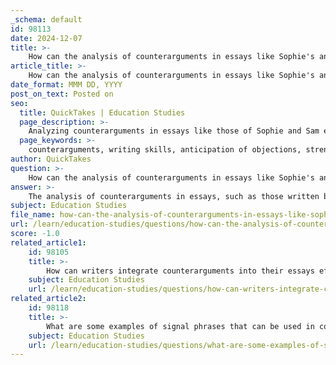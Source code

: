 ```yaml
---
_schema: default
id: 98113
date: 2024-12-07
title: >-
    How can the analysis of counterarguments in essays like Sophie's and Sam's help improve writing skills?
article_title: >-
    How can the analysis of counterarguments in essays like Sophie's and Sam's help improve writing skills?
date_format: MMM DD, YYYY
post_on_text: Posted on
seo:
  title: QuickTakes | Education Studies
  page_description: >-
    Analyzing counterarguments in essays like those of Sophie and Sam enhances writing skills by improving the anticipation of objections, strengthening arguments, fostering critical thinking, promoting balanced perspectives, and applying effective writing techniques.
  page_keywords: >-
    counterarguments, writing skills, anticipation of objections, strengthen arguments, critical thinking, balanced perspective, improved persuasiveness, practical writing techniques, argumentative essays, analysis of essays, comprehensive understanding
author: QuickTakes
question: >-
    How can the analysis of counterarguments in essays like Sophie's and Sam's help improve writing skills?
answer: >-
    The analysis of counterarguments in essays, such as those written by Sophie's and Sam's, can significantly enhance writing skills in several ways. Here are some key points on how this process contributes to improved writing:\n\n1. **Anticipation of Objections**: By analyzing counterarguments, writers learn to anticipate objections that readers may have. This foresight allows them to address these concerns proactively within their essays, making their arguments more robust and persuasive.\n\n2. **Strengthening Arguments**: Engaging with counterarguments helps writers to refine their own positions. By acknowledging opposing viewpoints, they can clarify their arguments and provide stronger evidence to support their thesis. This process not only enhances the quality of the writing but also demonstrates a comprehensive understanding of the topic.\n\n3. **Critical Thinking Development**: The practice of analyzing counterarguments fosters critical thinking skills. Writers must evaluate different perspectives, assess their validity, and determine how best to refute them. This analytical approach enriches the writer's ability to construct well-reasoned arguments.\n\n4. **Balanced Perspective**: Including counterarguments in an essay contributes to a more balanced and nuanced discussion. It shows that the writer is aware of multiple viewpoints, which can enhance the credibility of their argument and engage readers more effectively.\n\n5. **Improved Persuasiveness**: By effectively addressing counterarguments, writers can make their arguments more persuasive. This involves not only presenting the counterargument but also providing a thoughtful rebuttal that reinforces their original thesis. This technique can captivate the audience and encourage them to consider the writer's perspective more seriously.\n\n6. **Practical Application of Writing Techniques**: The analysis of counterarguments allows writers to apply various writing techniques, such as logical reasoning, evidence presentation, and rhetorical strategies. These skills are essential for crafting compelling argumentative essays and can be beneficial in other forms of writing as well.\n\nIn summary, the analysis of counterarguments in essays like those of Sophie and Sam serves as a valuable exercise in developing writing skills. It encourages anticipation of objections, strengthens arguments, fosters critical thinking, promotes a balanced perspective, enhances persuasiveness, and allows for the practical application of effective writing techniques. By mastering these elements, writers can significantly elevate the quality of their academic and persuasive writing.
subject: Education Studies
file_name: how-can-the-analysis-of-counterarguments-in-essays-like-sophies-and-sams-help-improve-writing-skills.md
url: /learn/education-studies/questions/how-can-the-analysis-of-counterarguments-in-essays-like-sophies-and-sams-help-improve-writing-skills
score: -1.0
related_article1:
    id: 98105
    title: >-
        How can writers integrate counterarguments into their essays effectively?
    subject: Education Studies
    url: /learn/education-studies/questions/how-can-writers-integrate-counterarguments-into-their-essays-effectively
related_article2:
    id: 98118
    title: >-
        What are some examples of signal phrases that can be used in counterarguments?
    subject: Education Studies
    url: /learn/education-studies/questions/what-are-some-examples-of-signal-phrases-that-can-be-used-in-counterarguments
---
```


&nbsp;